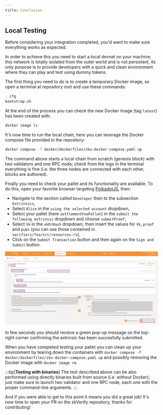 ```yaml
---
title: Conclusion
---
```


## Local Testing

Before considering your integration completed, you'd want to make sure everything works as expected.

In order to achieve this you need to start a local devnet on your machine; this network is totally isolated from the outer world and is not persistent, its only purpose is to provide developers with a quick and clean environment where they can play and test using dummy tokens.

The first thing you need to do is to create a temporary Docker image, so open a terminal at repository root and use these commands:

```bash
. cfg
bootstrap.sh
```

At the end of the process you can check the new Docker image (tag `latest`) has been created with:

```bash
docker image ls
```

It's now time to run the local chain, here you can leverage the Docker compose file provided in the repository:

```bash
docker compose -f docker/dockerfiles/zkv-docker-compose.yaml up
```

The command above starts a local chain from scratch (genesis block) with two validators and one RPC node; check from the logs in the terminal everything is fine (i.e. the three nodes are connected with each other, blocks are authored).

Finally you need to check your pallet and its functionality are available. To do this, open your favorite browser targeting [PolkadotJS](https://polkadot.js.org/apps/?rpc=ws%3A%2F%2F127.0.0.1%3A9944#/explorer), then:

- Navigate to the section called `Developer` then to the subsection `Extrinsics`,
- Select `Alice` in the `using the selected account` dropdown,
- Select your pallet (here `settlementFooPallet`) in the `submit the following extrinsic` dropdown and choose `submitProof`,
- Select `Vk` in the `vkOrHash` dropdown, then insert the values for `Vk`, `proof` and `pubs` (you can use those contained in `verifiers/foo/src/resources.rs`),
- Click on the `Submit Transaction` button and then again on the `Sign and Submit` button.

![alt_text](./img/polkadotjs_foo.png)

In few seconds you should receive a green pop-up message on the top-right corner confirming the extrinsic has been succesfully submitted.

When you have completed testing your pallet you can clean up your environment by tearing down the containers with `docker compose -f docker/dockerfiles/zkv-docker-compose.yaml up` and possibly removing the Docker image with `docker image rm`.

:::tip[**Testing with binaries**]
The test described above can be also performed using directly binaries built from source (i.e. without Docker); just make sure to launch two validator and one RPC node, each one with the proper command-line arguments.
:::

And if you were able to get to this point it means you did a great job! It's now time to open your PR on the zkVerify repository, thanks for contributing!
